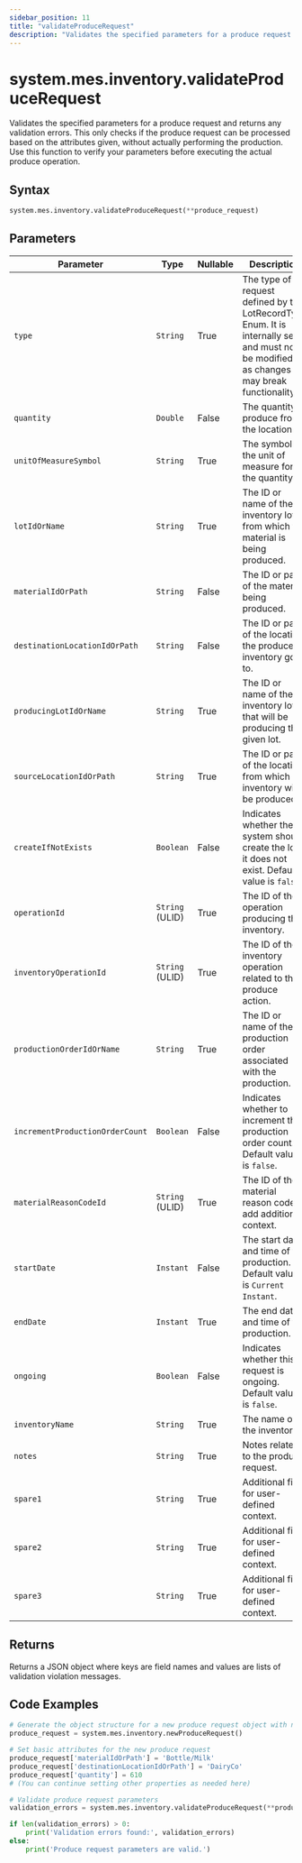 ```yaml
---
sidebar_position: 11
title: "validateProduceRequest"
description: "Validates the specified parameters for a produce request and returns any validation errors."
---
```


# system.mes.inventory.validateProduceRequest

Validates the specified parameters for a produce request and returns any validation errors. This only checks if the produce request can be processed based on the attributes given, without actually performing the production. Use this function to verify your parameters before executing the actual produce operation.

## Syntax

```python
system.mes.inventory.validateProduceRequest(**produce_request)
```

## Parameters

| Parameter                       | Type            | Nullable | Description                                                                                                                               |
|---------------------------------|-----------------|----------|-------------------------------------------------------------------------------------------------------------------------------------------|
| `type`                          | `String`        | True     | The type of request defined by the LotRecordType Enum. It is internally set and must not be modified, as changes may break functionality. |
| `quantity`                      | `Double`        | False    | The quantity to produce from the location.                                                                                                |
| `unitOfMeasureSymbol`           | `String`        | True     | The symbol of the unit of measure for the quantity.                                                                                       |
| `lotIdOrName`                   | `String`        | True     | The ID or name of the inventory lot from which the material is being produced.                                                            |
| `materialIdOrPath`              | `String`        | False    | The ID or path of the material being produced.                                                                                            |
| `destinationLocationIdOrPath`   | `String`        | False    | The ID or path of the location the produced inventory goes to.                                                                            |
| `producingLotIdOrName`          | `String`        | True     | The ID or name of the inventory lot that will be producing the given lot.                                                                 |
| `sourceLocationIdOrPath`        | `String`        | True     | The ID or path of the location from which inventory will be produced.                                                                     |
| `createIfNotExists`             | `Boolean`       | False    | Indicates whether the system should create the lot if it does not exist. Default value is `false`.                                        |
| `operationId`                   | `String` (ULID) | True     | The ID of the operation producing this inventory.                                                                                         |
| `inventoryOperationId`          | `String` (ULID) | True     | The ID of the inventory operation related to this produce action.                                                                         |
| `productionOrderIdOrName`       | `String`        | True     | The ID or name of the production order associated with the production.                                                                    |
| `incrementProductionOrderCount` | `Boolean`       | False    | Indicates whether to increment the production order count. Default value is `false`.                                                      |
| `materialReasonCodeId`          | `String` (ULID) | True     | The ID of the material reason code to add additional context.                                                                             |
| `startDate`                     | `Instant`       | False    | The start date and time of the production. Default value is `Current Instant`.                                                            |
| `endDate`                       | `Instant`       | True     | The end date and time of the production.                                                                                                  |
| `ongoing`                       | `Boolean`       | False    | Indicates whether this request is ongoing. Default value is `false`.                                                                      |
| `inventoryName`                 | `String`        | True     | The name of the inventory.                                                                                                                |
| `notes`                         | `String`        | True     | Notes related to the produce request.                                                                                                     |
| `spare1`                        | `String`        | True     | Additional field for user-defined context.                                                                                                |
| `spare2`                        | `String`        | True     | Additional field for user-defined context.                                                                                                |
| `spare3`                        | `String`        | True     | Additional field for user-defined context.                                                                                                |

## Returns

Returns a JSON object where keys are field names and values are lists of validation violation messages.

## Code Examples

```python
# Generate the object structure for a new produce request object with no initial arguments
produce_request = system.mes.inventory.newProduceRequest()

# Set basic attributes for the new produce request
produce_request['materialIdOrPath'] = 'Bottle/Milk'
produce_request['destinationLocationIdOrPath'] = 'DairyCo'
produce_request['quantity'] = 610
# (You can continue setting other properties as needed here)

# Validate produce request parameters
validation_errors = system.mes.inventory.validateProduceRequest(**produce_request)

if len(validation_errors) > 0:
    print('Validation errors found:', validation_errors)
else:
    print('Produce request parameters are valid.')
```
